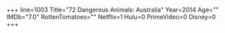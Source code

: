 +++
line=1003
Title="72 Dangerous Animals: Australia"
Year=2014
Age=""
IMDb="7.0"
RottenTomatoes=""
Netflix=1
Hulu=0
PrimeVideo=0
Disney=0
+++

